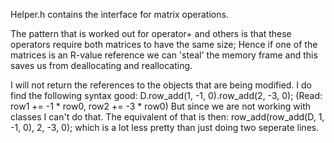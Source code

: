 
Helper.h contains the interface for matrix<double> operations.

The pattern that is worked out for operator+ and others is that these operators require both matrices to have the same size;
Hence if one of the matrices is an R-value reference we can 'steal' the memory frame and this saves us from deallocating and reallocating.

I will not return the references to the objects that are being modified. I do find the following syntax good:
D.row_add(1, -1, 0).row_add(2, -3, 0); (Read: row1 += -1 * row0, row2 += -3 * row0) But since we are not working with classes I can't do that. The equivalent of that is then:
row_add(row_add(D, 1, -1, 0), 2, -3, 0); which is a lot less pretty than just doing two seperate lines. 


